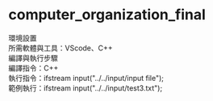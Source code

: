 # computer_organization_final

環境設置  
所需軟體與工具：VScode、C++   
編譯與執行步驟  
編譯指令：C++    
執行指令：ifstream input("../../input/input file");   
範例執行：ifstream input("../../input/test3.txt");    
